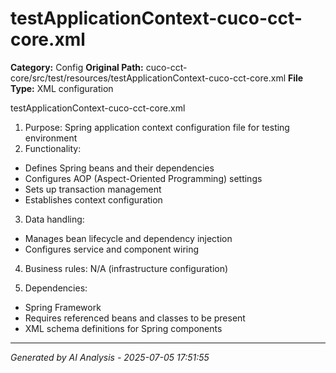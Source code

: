 # testApplicationContext-cuco-cct-core.xml

**Category:** Config
**Original Path:** cuco-cct-core/src/test/resources/testApplicationContext-cuco-cct-core.xml
**File Type:** XML configuration

testApplicationContext-cuco-cct-core.xml
1. Purpose: Spring application context configuration file for testing environment
2. Functionality:
- Defines Spring beans and their dependencies
- Configures AOP (Aspect-Oriented Programming) settings
- Sets up transaction management
- Establishes context configuration

3. Data handling:
- Manages bean lifecycle and dependency injection
- Configures service and component wiring

4. Business rules: N/A (infrastructure configuration)

5. Dependencies:
- Spring Framework
- Requires referenced beans and classes to be present
- XML schema definitions for Spring components

---
*Generated by AI Analysis - 2025-07-05 17:51:55*
